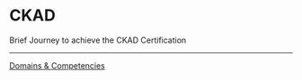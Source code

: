 # CKAD

Brief Journey to achieve the CKAD Certification

-----------------------------------------------

[Domains & Competencies](DOMAINS.md)
